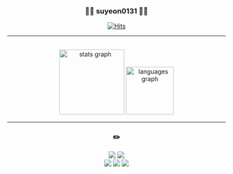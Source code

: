 <div align="center">
 
  ### 👩‍💻 suyeon0131 👩‍💻

[![Hits](https://hits.seeyoufarm.com/api/count/incr/badge.svg?url=https%3A%2F%2Fgithub.com%2Fsuyeon0131%2Fhit-counter&count_bg=%23000000&title_bg=%23000000&icon=github.svg&icon_color=%23E7E7E7&title=hits&edge_flat=false)](https://hits.seeyoufarm.com)
 
</div>
  
 ---
 
 <br>

<div align="center">
  <img src="https://github-readme-stats.vercel.app/api?username=suyeon0131&show_icons=true&theme=transparent" height="150" alt="stats graph"  />
  <img src="https://github-readme-stats.vercel.app/api/top-langs/?username=suyeon0131&layout=compact&show_icons=true&theme=transparent&langs_count=10" height="110" alt="languages graph"  />
</div>

---

<div align="center">

### ✏️

<img src="https://img.shields.io/badge/Spring-6DB33F?style=flat&logo=Spring&logoColor=white" />
<img src="https://img.shields.io/badge/Spring Boot-6DB33F?style=flat&logo=Spring Boot&logoColor=white" />

<br>

<img src="https://img.shields.io/badge/Git-F05032?style=flat&logo=Git&logoColor=white" />
<img src="https://img.shields.io/badge/Github-181717?style=flat&logo=Github&logoColor=white" />
<img src="https://img.shields.io/badge/Notion-000000?style=flat&logo=notion&logoColor=white"/>